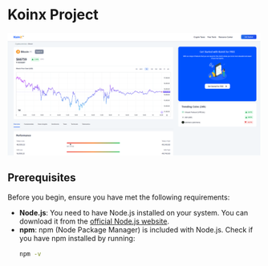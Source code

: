 # Koinx Project
![Project Overview](https://raw.githubusercontent.com/Nitin-M-1/koinx-project/refs/heads/master/public/image.png)

## Prerequisites

Before you begin, ensure you have met the following requirements:

- **Node.js**: You need to have Node.js installed on your system. You can download it from the [official Node.js website](https://nodejs.org/).
- **npm**: npm (Node Package Manager) is included with Node.js. Check if you have npm installed by running:
  ```bash
  npm -v


